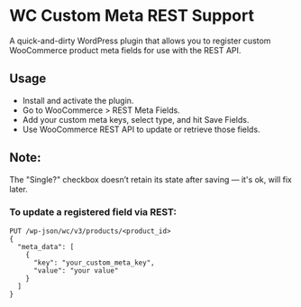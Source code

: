 # WC Custom Meta REST Support
A quick-and-dirty WordPress plugin that allows you to register custom WooCommerce product meta fields for use with the REST API.

## Usage
- Install and activate the plugin.
- Go to WooCommerce > REST Meta Fields.
- Add your custom meta keys, select type, and hit Save Fields.
- Use WooCommerce REST API to update or retrieve those fields.

## Note: 
The "Single?" checkbox doesn’t retain its state after saving — it's ok, will fix later.

### To update a registered field via REST:
```
PUT /wp-json/wc/v3/products/<product_id>
{
  "meta_data": [
    {
      "key": "your_custom_meta_key",
      "value": "your value"
    }
  ]
}
```
